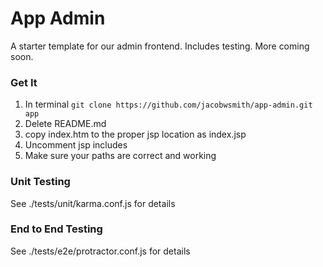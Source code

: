 # App Admin
A starter template for our admin frontend. Includes testing. More coming soon.
### Get It
1. In terminal
```git clone https://github.com/jacobwsmith/app-admin.git app``` 
2. Delete README.md
3. copy index.htm to the proper jsp location as index.jsp
4. Uncomment jsp includes
5. Make sure your paths are correct and working

### Unit Testing
See ./tests/unit/karma.conf.js for details
### End to End Testing
See ./tests/e2e/protractor.conf.js for details
